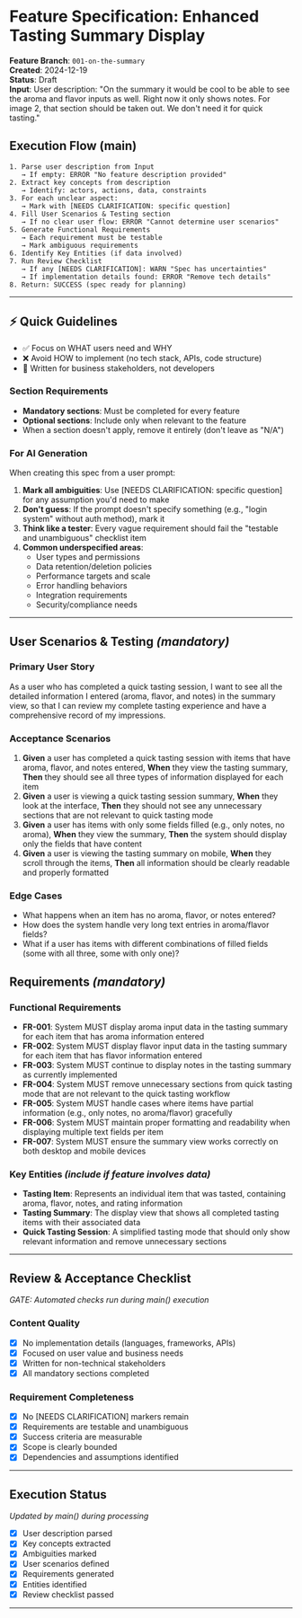 # Feature Specification: Enhanced Tasting Summary Display

**Feature Branch**: `001-on-the-summary`  
**Created**: 2024-12-19  
**Status**: Draft  
**Input**: User description: "On the summary it would be cool to be able to see the aroma and flavor inputs as well. Right now it only shows notes. For image 2, that section should be taken out. We don't need it for quick tasting."

## Execution Flow (main)
```
1. Parse user description from Input
   → If empty: ERROR "No feature description provided"
2. Extract key concepts from description
   → Identify: actors, actions, data, constraints
3. For each unclear aspect:
   → Mark with [NEEDS CLARIFICATION: specific question]
4. Fill User Scenarios & Testing section
   → If no clear user flow: ERROR "Cannot determine user scenarios"
5. Generate Functional Requirements
   → Each requirement must be testable
   → Mark ambiguous requirements
6. Identify Key Entities (if data involved)
7. Run Review Checklist
   → If any [NEEDS CLARIFICATION]: WARN "Spec has uncertainties"
   → If implementation details found: ERROR "Remove tech details"
8. Return: SUCCESS (spec ready for planning)
```

---

## ⚡ Quick Guidelines
- ✅ Focus on WHAT users need and WHY
- ❌ Avoid HOW to implement (no tech stack, APIs, code structure)
- 👥 Written for business stakeholders, not developers

### Section Requirements
- **Mandatory sections**: Must be completed for every feature
- **Optional sections**: Include only when relevant to the feature
- When a section doesn't apply, remove it entirely (don't leave as "N/A")

### For AI Generation
When creating this spec from a user prompt:
1. **Mark all ambiguities**: Use [NEEDS CLARIFICATION: specific question] for any assumption you'd need to make
2. **Don't guess**: If the prompt doesn't specify something (e.g., "login system" without auth method), mark it
3. **Think like a tester**: Every vague requirement should fail the "testable and unambiguous" checklist item
4. **Common underspecified areas**:
   - User types and permissions
   - Data retention/deletion policies  
   - Performance targets and scale
   - Error handling behaviors
   - Integration requirements
   - Security/compliance needs

---

## User Scenarios & Testing *(mandatory)*

### Primary User Story
As a user who has completed a quick tasting session, I want to see all the detailed information I entered (aroma, flavor, and notes) in the summary view, so that I can review my complete tasting experience and have a comprehensive record of my impressions.

### Acceptance Scenarios
1. **Given** a user has completed a quick tasting session with items that have aroma, flavor, and notes entered, **When** they view the tasting summary, **Then** they should see all three types of information displayed for each item
2. **Given** a user is viewing a quick tasting session summary, **When** they look at the interface, **Then** they should not see any unnecessary sections that are not relevant to quick tasting mode
3. **Given** a user has items with only some fields filled (e.g., only notes, no aroma), **When** they view the summary, **Then** the system should display only the fields that have content
4. **Given** a user is viewing the tasting summary on mobile, **When** they scroll through the items, **Then** all information should be clearly readable and properly formatted

### Edge Cases
- What happens when an item has no aroma, flavor, or notes entered?
- How does the system handle very long text entries in aroma/flavor fields?
- What if a user has items with different combinations of filled fields (some with all three, some with only one)?

## Requirements *(mandatory)*

### Functional Requirements
- **FR-001**: System MUST display aroma input data in the tasting summary for each item that has aroma information entered
- **FR-002**: System MUST display flavor input data in the tasting summary for each item that has flavor information entered  
- **FR-003**: System MUST continue to display notes in the tasting summary as currently implemented
- **FR-004**: System MUST remove unnecessary sections from quick tasting mode that are not relevant to the quick tasting workflow
- **FR-005**: System MUST handle cases where items have partial information (e.g., only notes, no aroma/flavor) gracefully
- **FR-006**: System MUST maintain proper formatting and readability when displaying multiple text fields per item
- **FR-007**: System MUST ensure the summary view works correctly on both desktop and mobile devices

### Key Entities *(include if feature involves data)*
- **Tasting Item**: Represents an individual item that was tasted, containing aroma, flavor, notes, and rating information
- **Tasting Summary**: The display view that shows all completed tasting items with their associated data
- **Quick Tasting Session**: A simplified tasting mode that should only show relevant information and remove unnecessary sections

---

## Review & Acceptance Checklist
*GATE: Automated checks run during main() execution*

### Content Quality
- [x] No implementation details (languages, frameworks, APIs)
- [x] Focused on user value and business needs
- [x] Written for non-technical stakeholders
- [x] All mandatory sections completed

### Requirement Completeness
- [x] No [NEEDS CLARIFICATION] markers remain
- [x] Requirements are testable and unambiguous  
- [x] Success criteria are measurable
- [x] Scope is clearly bounded
- [x] Dependencies and assumptions identified

---

## Execution Status
*Updated by main() during processing*

- [x] User description parsed
- [x] Key concepts extracted
- [x] Ambiguities marked
- [x] User scenarios defined
- [x] Requirements generated
- [x] Entities identified
- [x] Review checklist passed

---

